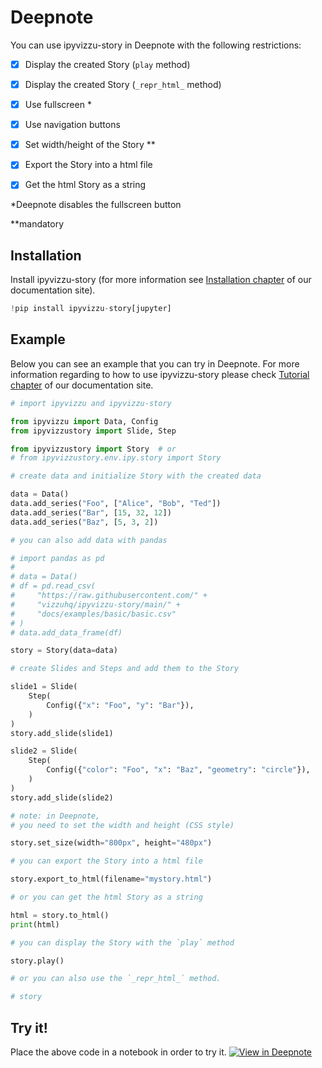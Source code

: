 # Deepnote

You can use ipyvizzu-story in Deepnote with the following restrictions:

- [x] Display the created Story (`play` method)
- [x] Display the created Story (`_repr_html_` method)
- [x] Use fullscreen *
- [x] Use navigation buttons

- [x] Set width/height of the Story **

- [x] Export the Story into a html file
- [x] Get the html Story as a string

*Deepnote disables the fullscreen button

**mandatory

## Installation

Install ipyvizzu-story (for more information see [Installation chapter](../../installation.md) of our documentation site).

```python
!pip install ipyvizzu-story[jupyter]
```

## Example

Below you can see an example that you can try in Deepnote.
For more information regarding to how to use ipyvizzu-story please check [Tutorial chapter](../../tutorial.md) of our documentation site.

```python
# import ipyvizzu and ipyvizzu-story

from ipyvizzu import Data, Config
from ipyvizzustory import Slide, Step

from ipyvizzustory import Story  # or
# from ipyvizzustory.env.ipy.story import Story
```

```python
# create data and initialize Story with the created data

data = Data()
data.add_series("Foo", ["Alice", "Bob", "Ted"])
data.add_series("Bar", [15, 32, 12])
data.add_series("Baz", [5, 3, 2])

# you can also add data with pandas

# import pandas as pd
#
# data = Data()
# df = pd.read_csv(
#     "https://raw.githubusercontent.com/" +
#     "vizzuhq/ipyvizzu-story/main/" +
#     "docs/examples/basic/basic.csv"
# )
# data.add_data_frame(df)

story = Story(data=data)
```

```python
# create Slides and Steps and add them to the Story

slide1 = Slide(
    Step(
        Config({"x": "Foo", "y": "Bar"}),
    )
)
story.add_slide(slide1)

slide2 = Slide(
    Step(
        Config({"color": "Foo", "x": "Baz", "geometry": "circle"}),
    )
)
story.add_slide(slide2)
```

```python
# note: in Deepnote,
# you need to set the width and height (CSS style)

story.set_size(width="800px", height="480px")
```

```python
# you can export the Story into a html file

story.export_to_html(filename="mystory.html")

# or you can get the html Story as a string

html = story.to_html()
print(html)
```

```python
# you can display the Story with the `play` method

story.play()
```

```python
# or you can also use the `_repr_html_` method.

# story
```

## Try it!

Place the above code in a notebook in order to try it. [![View in Deepnote](https://deepnote.com/static/buttons/view-in-deepnote.svg)](https://deepnote.com/workspace/david-andras-vegh-bc03-79fd3a98-abaf-40c0-8b52-9f3e438a73fc/project/ipyvizzu-story-demo-11b5d5eb-7f68-44c4-b1a7-347fde1a8f64)

